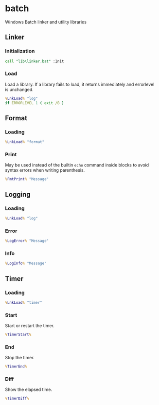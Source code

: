 # batch

Windows Batch linker and utility libraries

## Linker

### Initialization

```bat
call "lib\linker.bat" :Init
```

### Load

Load a library. If a library fails to load, it returns immediately and errorlevel is unchanged.

```bat
%LnkLoad% "log"
if ERRORLEVEL 1 ( exit /B )
```

## Format

### Loading

```bat
%LnkLoad% "format"
```

### Print

May be used instead of the builtin `echo` command inside blocks to avoid syntax errors when writing parenthesis.

```bat
%FmtPrint% "Message"
```

## Logging

### Loading

```bat
%LnkLoad% "log"
```

### Error

```bat
%LogError% "Message"
```

### Info

```bat
%LogInfo% "Message"
```

## Timer

### Loading

```bat
%LnkLoad% "timer"
```

### Start

Start or restart the timer.

```bat
%TimerStart%
```

### End

Stop the timer.

```bat
%TimerEnd%
```

### Diff

Show the elapsed time.

```bat
%TimerDiff%
```
